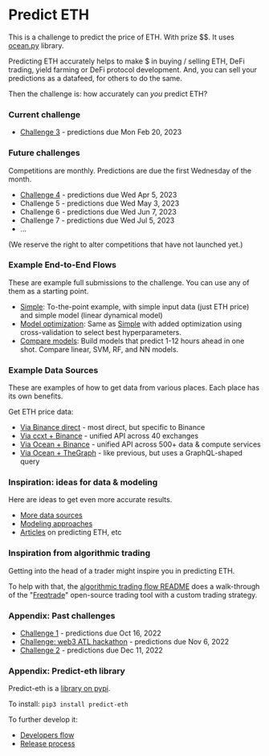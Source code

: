 # Predict ETH

This is a challenge to predict the price of ETH. With prize $$. It uses [ocean.py](https://github.com/oceanprotocol/ocean.py) library.

Predicting ETH accurately helps to make $ in buying / selling ETH, DeFi trading, yield farming or DeFi protocol development. And, you can sell your predictions as a datafeed, for others to do the same. 

Then the challenge is: how accurately can _you_ predict ETH? 

### Current challenge

- [Challenge 3](challenges/main3.md) - predictions due Mon Feb 20, 2023

### Future challenges

Competitions are monthly. Predictions are due the first Wednesday of the month. 

- [Challenge 4](challenges/main4.md) - predictions due Wed Apr 5, 2023
- Challenge 5 - predictions due Wed May 3, 2023 
- Challenge 6 - predictions due Wed Jun 7, 2023
- Challenge 7 - predictions due Wed Jul 5, 2023
- ...

(We reserve the right to alter competitions that have not launched yet.)

### Example End-to-End Flows

These are example full submissions to the challenge. You can use any of them as a starting point.

- [Simple](examples/end-to-end_simple.md): To-the-point example, with simple input data (just ETH price) and simple model (linear dynamical model)
- [Model optimization](examples/end-to-end_optimized.md): Same as [Simple](examples/end-to-end_simple.md) with added optimization using cross-validation to select best hyperparameters.
- [Compare models](examples/end-to-end_compare-models.md): Build models that predict 1-12 hours ahead in one shot. Compare linear, SVM, RF, and NN models.

### Example Data Sources

These are examples of how to get data from various places. Each place has its own benefits.

Get ETH price data:
- [Via Binance direct](examples/get-ethdata-binance-direct.md) - most direct, but specific to Binance
- [Via ccxt + Binance](examples/get-ethdata-ccxt-binance.md) - unified API across 40 exchanges
- [Via Ocean + Binance](examples/get-ethdata-ocean-binance.md) - unified API across 500+ data & compute services
- [Via Ocean + TheGraph](examples/get-ethdata-ocean-thegraph.md) - like previous, but uses a GraphQL-shaped query

### Inspiration: ideas for data & modeling

Here are ideas to get even more accurate results.

- [More data sources](ideas/data-sources.md)
- [Modeling approaches](ideas/modeling.md)
- [Articles](ideas/articles.md) on predicting ETH, etc

### Inspiration from algorithmic trading 

Getting into the head of a trader might inspire you in predicting ETH.

To help with that, the [algorithmic trading flow README](ideas/algorithmic-trading-flow.md) does a walk-through of the "[Freqtrade](https://github.com/freqtrade/freqtrade)" open-source trading tool with a custom trading strategy. 

### Appendix: Past challenges

- [Challenge 1](challenges/main1.md) - predictions due Oct 16, 2022
- [Challenge: web3 ATL hackathon](challenges/hack1.md) - predictions due Nov 6, 2022
- [Challenge 2](challenges/main2.md) - predictions due Dec 11, 2022

### Appendix: Predict-eth library

Predict-eth is a [library on pypi](https://pypi.org/project/predict-eth/).

To install: `pip3 install predict-eth`

To further develop it:
- [Developers flow](developers.md)
- [Release process](release-process.md)